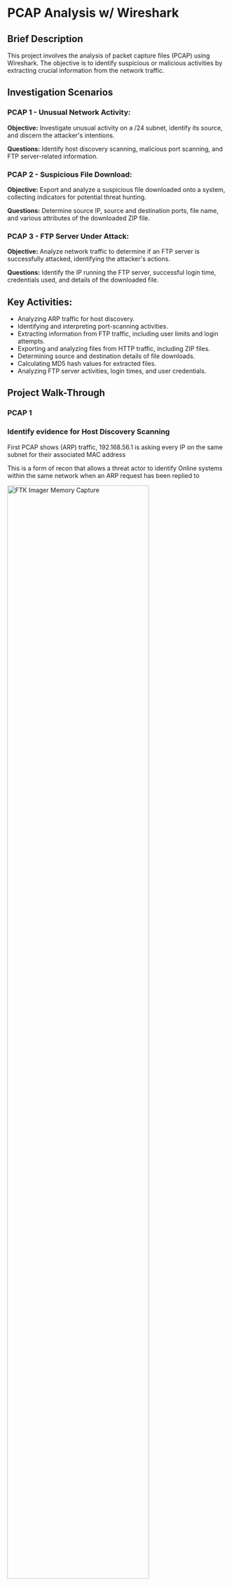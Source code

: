 <H1> PCAP Analysis w/ Wireshark</H1>

<h2>Brief Description</h2>
This project involves the analysis of  packet capture files (PCAP) using Wireshark. The objective is to identify suspicious or malicious activities by extracting crucial information from the network traffic.</p>

<h2>Investigation Scenarios</h2>
 <h3>PCAP 1 - Unusual Network Activity:</h3>
    <p><strong>Objective:</strong> Investigate unusual activity on a /24 subnet, identify its source, and discern the attacker's intentions.</p>
    <p><strong>Questions:</strong> Identify host discovery scanning, malicious port scanning, and FTP server-related information.</p>
    <h3>PCAP 2 - Suspicious File Download:</h3>
    <p><strong>Objective:</strong> Export and analyze a suspicious file downloaded onto a system, collecting indicators for potential threat hunting.</p>
    <p><strong>Questions:</strong> Determine source IP, source and destination ports, file name, and various attributes of the downloaded ZIP file.</p>
    <h3>PCAP 3 - FTP Server Under Attack:</h3>
    <p><strong>Objective:</strong> Analyze network traffic to determine if an FTP server is successfully attacked, identifying the attacker's actions.</p>
    <p><strong>Questions:</strong> Identify the IP running the FTP server, successful login time, credentials used, and details of the downloaded file.</p>
    <h2>Key Activities:</h2>
    <ul>
        <li>Analyzing ARP traffic for host discovery.</li>
        <li>Identifying and interpreting port-scanning activities.</li>
        <li>Extracting information from FTP traffic, including user limits and login attempts.</li>
        <li>Exporting and analyzing files from HTTP traffic, including ZIP files.</li>
        <li>Determining source and destination details of file downloads.</li>
        <li>Calculating MD5 hash values for extracted files.</li>
        <li>Analyzing FTP server activities, login times, and user credentials.</li>
    </ul>
    
<h2>Project Walk-Through</h2>

<h3> <Strong> PCAP 1</Strong></h3>

<h3> Identify evidence for Host Discovery Scanning</h3>
<p> First PCAP shows (ARP) traffic, 192.168.56.1 is asking every IP on the same subnet for their associated MAC address</p>
<p> This is a form of recon that allows a threat actor to identify Online systems within the same network when an ARP request has been replied to </p>
<img src="https://imgur.com/z3KrDPD.png" height="80%" width="80%" alt="FTK Imager Memory Capture">
<P> We can see a threat actor port scanning a target system hence this information may be used for a connection attempt. Statistics > Conversations </P>
<img src="https://imgur.com/eOkVdav.png" height="80%" width="80%" alt="FTK Imager Memory Capture">

<h3> FTP Traffic </h3>
<p> Filtering FTP traffic, we can identify active session capacity</p>
<img src="https://imgur.com/8RXM6qA.png" height="80%" width="80%" alt="FTK Imager Memory Capture">
<p> Brute Forcing Credentials, Right Click Packet > Follow > TCP Stream</p>
<p> We can see that the user has failed to login </p>
<img src="https://imgur.com/h4C3y5V.png" height="80%" width="80%" alt="FTK Imager Memory Capture">

<h3> Filter HTTP Traffic & 404 Error</h3>
<p> Retrieve web server 192.168.56.111 HTML file used to generate 404 webpage that 192.168.56.1 will see. </p>
<p> File > Export Objects > HTTP > Save to Desktop > Open to see web server properties </p>
<img src="https://imgur.com/bkOV4Tf.png" height="80%" width="80%" alt="FTK Imager Memory Capture">
<img src="https://imgur.com/0WuZB19.png" height="80%" width="80%" alt="FTK Imager Memory Capture">
<img src="https://imgur.com/k9XIXnu.png" height="80%" width="80%" alt="FTK Imager Memory Capture">








<img src="https://imgur.com/ByceLRL.png" height="80%" width="80%" alt="FTK Imager Memory Capture">
<img src="https://imgur.com/ByceLRL.png" height="80%" width="80%" alt="FTK Imager Memory Capture">
<img src="https://imgur.com/ByceLRL.png" height="80%" width="80%" alt="FTK Imager Memory Capture">
<img src="https://imgur.com/ByceLRL.png" height="80%" width="80%" alt="FTK Imager Memory Capture">
<img src="https://imgur.com/ByceLRL.png" height="80%" width="80%" alt="FTK Imager Memory Capture">
<img src="https://imgur.com/ByceLRL.png" height="80%" width="80%" alt="FTK Imager Memory Capture">



